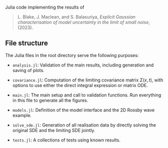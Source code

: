 Julia code implementing the results of

> L. Blake, J. Maclean, and S. Balasuriya, *Explicit Gaussian characterisation of model uncertainty
in the limit of small noise*, (2023).


## File structure
The Julia files in the root directory serve the following purposes:

- `analysis.jl`: Validation of the main results, including generation and saving of plots.

- `covariance.jl`: Computation of the limiting covariance matrix $\Sigma(x,t)$, with options to use either the direct integral expression or matrix ODE.

- `main.jl`: The main setup and call to validation functions. Run everything in this file to generate all the figures.

- `models.jl`: Definition of the model interface and the 2D Rossby wave example.

- `solve_sde.jl`: Generation of all realisation data by directly solving the original SDE and the limiting SDE jointly.

- `tests.jl`: A collections of tests using known results.